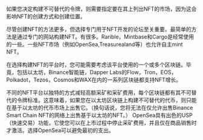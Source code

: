 如果您决定构建不可替代的令牌，则需要指定要在其上列出NFT的市场，因为这会影响NFT的创建方式和创建位置。

尽管创建NFT的方法更多，但选择专门用于NFT开发的论坛至关重要。最简单的方法是通过专门的网站构建NFT。有很多。Rarible，Mintbase和Cargo是经常使用的一些。一些NFT市场（例如OpenSea,Treasurealand等）也允许自主mint NFT。

在选择构建NFT的平台时，您可能需要考虑该平台使用的一个或多个区块链。毕竟，包括以太坊，Binance智能链，Dapper Labs的Flow，Tron，EOS，Polkadot，Tezos，Cosmos和WAX在内的一系列区块链都支持NFT增长。

不同的NFT平台以独特的方式减轻高额采矿和采矿费用，每个区块链都有其不可替代的令牌标准。这意味着，如果您在以太坊区块链上构建不可替代的代币，则只能在基于以太坊的代币市场上出售它。（换句话说，您将无法在仅允许出售Binance Smart Chain NFT的网络上出售基于以太坊的NFT。）
 OpenSea具有出色的USP（快速交易）功能，它使您可以在上市过程中停止采矿费用，并且仅在商品销售时才激活。选择OpenSea可以避免最初的支出。